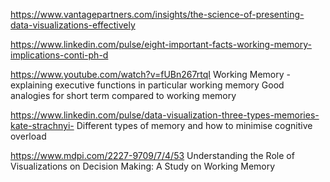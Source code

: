 https://www.vantagepartners.com/insights/the-science-of-presenting-data-visualizations-effectively

https://www.linkedin.com/pulse/eight-important-facts-working-memory-implications-conti-ph-d

https://www.youtube.com/watch?v=fUBn267rtqI
Working Memory - explaining executive functions in particular working memory
Good analogies for short term compared to working memory

https://www.linkedin.com/pulse/data-visualization-three-types-memories-kate-strachnyi-
Different types of memory and how to minimise cognitive overload

https://www.mdpi.com/2227-9709/7/4/53
Understanding the Role of Visualizations on Decision Making: A Study on Working Memory
